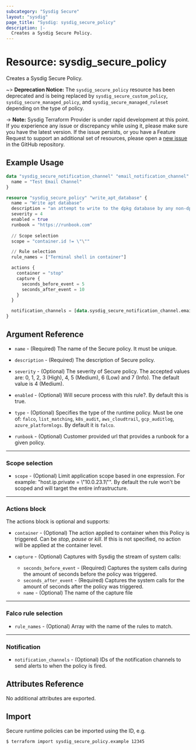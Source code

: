 ```yaml
---
subcategory: "Sysdig Secure"
layout: "sysdig"
page_title: "Sysdig: sysdig_secure_policy"
description: |-
  Creates a Sysdig Secure Policy.
---
```


# Resource: sysdig_secure_policy

Creates a Sysdig Secure Policy.

~> **Deprecation Notice:** The `sysdig_secure_policy` resource has been deprecated and is being replaced by
`sysdig_secure_custom_policy`, `sysdig_secure_managed_policy`, and `sysdig_secure_managed_ruleset` depending on the type
of policy.

-> **Note:** Sysdig Terraform Provider is under rapid development at this point. If you experience any issue or discrepancy while using it, please make sure you have the latest version. If the issue persists, or you have a Feature Request to support an additional set of resources, please open a [new issue](https://github.com/sysdiglabs/terraform-provider-sysdig/issues/new) in the GitHub repository.

## Example Usage

```terraform
data "sysdig_secure_notification_channel" "email_notification_channel" {
  name = "Test Email Channel"
}

resource "sysdig_secure_policy" "write_apt_database" {
  name = "Write apt database"
  description = "an attempt to write to the dpkg database by any non-dpkg related program"
  severity = 4
  enabled = true
  runbook = "https://runbook.com"
  
  // Scope selection
  scope = "container.id != \"\""

  // Rule selection
  rule_names = ["Terminal shell in container"]

  actions {
    container = "stop"
    capture {
      seconds_before_event = 5
      seconds_after_event = 10
    }
  }

  notification_channels = [data.sysdig_secure_notification_channel.email_notification_channel.id]
}
```

## Argument Reference

* `name` - (Required) The name of the Secure policy. It must be unique.

* `description` - (Required) The description of Secure policy.

* `severity` - (Optional) The severity of Secure policy. The accepted values
    are: 0, 1, 2, 3 (High), 4, 5 (Medium), 6 (Low) and 7 (Info). The default value is 4 (Medium).

* `enabled` - (Optional) Will secure process with this rule?. By default this is true.

* `type` - (Optional) Specifies the type of the runtime policy. Must be one of: `falco`, `list_matching`, `k8s_audit`,
  `aws_cloudtrail`, `gcp_auditlog`, `azure_platformlogs`. By default it is `falco`.

* `runbook` - (Optional) Customer provided url that provides a runbook for a given policy. 
- - -

### Scope selection

* `scope` - (Optional) Limit application scope based in one expression. For
    example: "host.ip.private = \\"10.0.23.1\\"". By default the rule won't be scoped
    and will target the entire infrastructure.

- - -

### Actions block

The actions block is optional and supports:

* `container` - (Optional) The action applied to container when this Policy is
    triggered. Can be *stop*, *pause* or *kill*. If this is not specified,
    no action will be applied at the container level.

* `capture` - (Optional) Captures with Sysdig the stream of system calls:
    * `seconds_before_event` - (Required) Captures the system calls during the
    amount of seconds before the policy was triggered.
    * `seconds_after_event` - (Required) Captures the system calls for the amount
    of seconds after the policy was triggered.
    * `name` - (Optional) The name of the capture file

- - -

### Falco rule selection

* `rule_names` - (Optional) Array with the name of the rules to match.

- - -

### Notification

* `notification_channels` - (Optional) IDs of the notification channels to send alerts to
    when the policy is fired.

## Attributes Reference

No additional attributes are exported.

## Import

Secure runtime policies can be imported using the ID, e.g.

```
$ terraform import sysdig_secure_policy.example 12345
```
